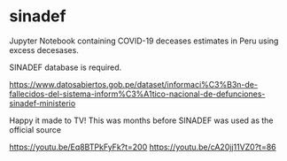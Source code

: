 # sinadef

Jupyter Notebook containing COVID-19 deceases estimates in Peru using excess decesases. 

SINADEF database is required. 

https://www.datosabiertos.gob.pe/dataset/informaci%C3%B3n-de-fallecidos-del-sistema-inform%C3%A1tico-nacional-de-defunciones-sinadef-ministerio

Happy it made to TV! This was months before SINADEF was used as the official source

https://youtu.be/Eq8BTPkFyFk?t=200
https://youtu.be/cA20jj11VZ0?t=86
